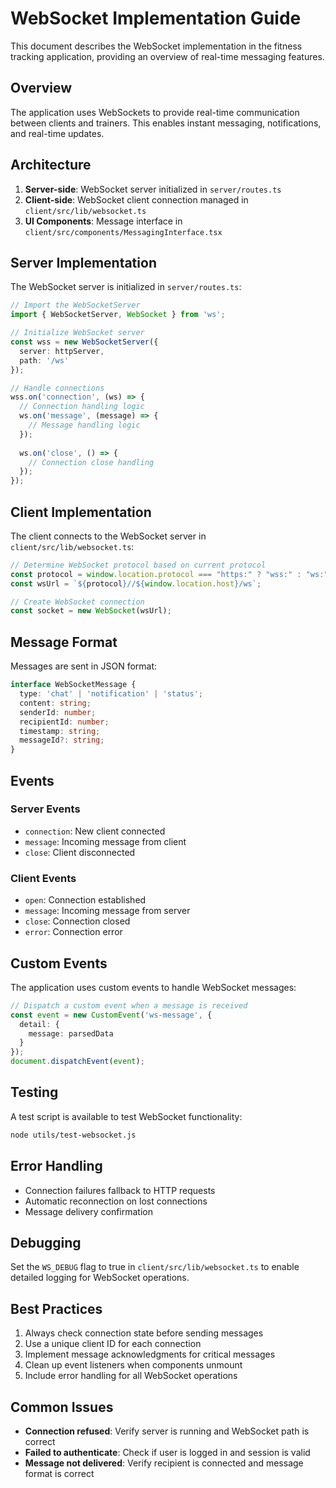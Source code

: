 # WebSocket Implementation Guide

This document describes the WebSocket implementation in the fitness tracking application, providing an overview of real-time messaging features.

## Overview

The application uses WebSockets to provide real-time communication between clients and trainers. This enables instant messaging, notifications, and real-time updates.

## Architecture

1. **Server-side**: WebSocket server initialized in `server/routes.ts`
2. **Client-side**: WebSocket client connection managed in `client/src/lib/websocket.ts`
3. **UI Components**: Message interface in `client/src/components/MessagingInterface.tsx`

## Server Implementation

The WebSocket server is initialized in `server/routes.ts`:

```typescript
// Import the WebSocketServer
import { WebSocketServer, WebSocket } from 'ws';

// Initialize WebSocket server
const wss = new WebSocketServer({ 
  server: httpServer, 
  path: '/ws' 
});

// Handle connections
wss.on('connection', (ws) => {
  // Connection handling logic
  ws.on('message', (message) => {
    // Message handling logic
  });
  
  ws.on('close', () => {
    // Connection close handling
  });
});
```

## Client Implementation

The client connects to the WebSocket server in `client/src/lib/websocket.ts`:

```typescript
// Determine WebSocket protocol based on current protocol
const protocol = window.location.protocol === "https:" ? "wss:" : "ws:";
const wsUrl = `${protocol}//${window.location.host}/ws`;

// Create WebSocket connection
const socket = new WebSocket(wsUrl);
```

## Message Format

Messages are sent in JSON format:

```typescript
interface WebSocketMessage {
  type: 'chat' | 'notification' | 'status';
  content: string;
  senderId: number;
  recipientId: number;
  timestamp: string;
  messageId?: string;
}
```

## Events

### Server Events

- `connection`: New client connected
- `message`: Incoming message from client
- `close`: Client disconnected

### Client Events

- `open`: Connection established
- `message`: Incoming message from server
- `close`: Connection closed
- `error`: Connection error

## Custom Events

The application uses custom events to handle WebSocket messages:

```typescript
// Dispatch a custom event when a message is received
const event = new CustomEvent('ws-message', { 
  detail: { 
    message: parsedData 
  } 
});
document.dispatchEvent(event);
```

## Testing

A test script is available to test WebSocket functionality:

```bash
node utils/test-websocket.js
```

## Error Handling

- Connection failures fallback to HTTP requests
- Automatic reconnection on lost connections
- Message delivery confirmation

## Debugging

Set the `WS_DEBUG` flag to true in `client/src/lib/websocket.ts` to enable detailed logging for WebSocket operations.

## Best Practices

1. Always check connection state before sending messages
2. Use a unique client ID for each connection
3. Implement message acknowledgments for critical messages
4. Clean up event listeners when components unmount
5. Include error handling for all WebSocket operations

## Common Issues

- **Connection refused**: Verify server is running and WebSocket path is correct
- **Failed to authenticate**: Check if user is logged in and session is valid
- **Message not delivered**: Verify recipient is connected and message format is correct